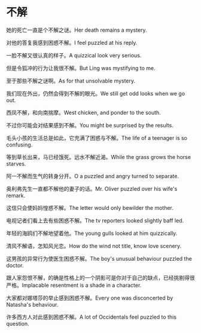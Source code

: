 # 不解

<p><span class="chinese">她的死亡一直是个不解之谜。</span><span class="english">Her death remains a mystery.</span></p>

<p><span class="chinese">对他的答复我感到困惑不解。</span><span class="english">I feel puzzled at his reply.</span></p>

<p><span class="chinese">一脸不解又很认真的样子。</span><span class="english">A quizzical look very serious.</span></p>

<p><span class="chinese">但是令狐冲的行为让我很不解。</span><span class="english">But Ling was mystifying to me.</span></p>

<p><span class="chinese">至于那些不解之谜啊。</span><span class="english">As for that unsolvable mystery.</span></p>

<p><span class="chinese">我们现在外出，仍然会得到不解的眼光。</span><span class="english">We still get odd looks when we go out.</span></p>

<p><span class="chinese">西凤不解，和向南揣摩。</span><span class="english">West chicken, and ponder to the south.</span></p>

<p><span class="chinese">不过你可能会对结果感到不解。</span><span class="english">You might be surprised by the results.</span></p>

<p><span class="chinese">毛头小孩的生活总是如此，它充满了困惑与不解。</span><span class="english">The life of a teenager is so confusing.</span></p>

<p><span class="chinese">等到草长出来，马已经饿死。远水不解近渴。</span><span class="english">While the grass grows the horse starves.</span></p>

<p><span class="chinese">阿一不解而生气的转身分开。</span><span class="english">O a puzzled and angry turned to separate.</span></p>

<p><span class="chinese">奥利弗先生一直都不解他的妻子的话。</span><span class="english">Mr. Oliver puzzled over his wife's remark.</span></p>

<p><span class="chinese">这信只会使妈妈惶惑不解。</span><span class="english">The letter would only bewilder the mother.</span></p>

<p><span class="chinese">电视记者们看上去有些困惑不解。</span><span class="english">The tv reporters looked slightly baff led.</span></p>

<p><span class="chinese">年轻的海鸥们不解地望着他。</span><span class="english">The young gulls looked at him quizzically.</span></p>

<p><span class="chinese">清风不解语，怎知风光恋。</span><span class="english">How do the wind not title, know love scenery.</span></p>

<p><span class="chinese">这男孩的异常行为使医生困惑不解。</span><span class="english">The boy's unusual behaviour puzzled the doctor.</span></p>

<p><span class="chinese">跟人家怨恨不解，的确是性格上的一个阴影可是你对于自己的缺点，已经挑剔得很严格。</span><span class="english">Implacable resentment is a shade in a character.</span></p>

<p><span class="chinese">大家都对娜塔莎的举止感到困惑不解。</span><span class="english">Every one was disconcerted by Natasha's behaviour.</span></p>

<p><span class="chinese">许多西方人对此感到困惑不解。</span><span class="english">A lot of Occidentals feel puzzled to this question.</span></p>

